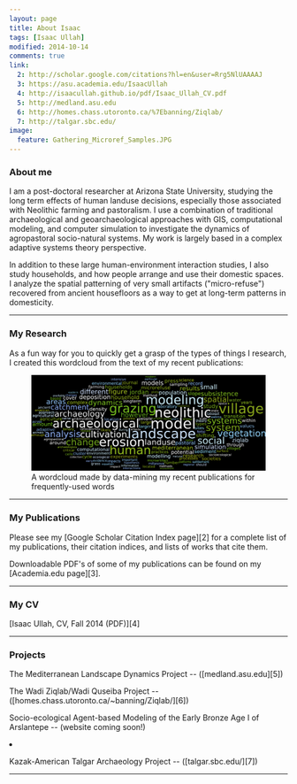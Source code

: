 ```yaml
---
layout: page
title: About Isaac
tags: [Isaac Ullah]
modified: 2014-10-14
comments: true
link:
  2: http://scholar.google.com/citations?hl=en&user=Rrg5NlUAAAAJ
  3: https://asu.academia.edu/IsaacUllah
  4: http://isaacullah.github.io/pdf/Isaac_Ullah_CV.pdf
  5: http://medland.asu.edu
  6: http://homes.chass.utoronto.ca/%7Ebanning/Ziqlab/
  7: http://talgar.sbc.edu/
image:
  feature: Gathering_Microref_Samples.JPG
---
```


### About me

I am a post-doctoral researcher at Arizona State University, studying the long term effects of human landuse decisions, especially those associated with Neolithic farming and pastoralism. I use a combination of traditional archaeological and geoarchaeological approaches with GIS, computational modeling, and computer simulation to investigate the dynamics of agropastoral socio-natural systems. My work is largely based in a complex adaptive systems theory perspective.

In addition to these large human-environment interaction studies, I also study households, and how people arrange and use their domestic spaces. I analyze the spatial patterning of very small artifacts ("micro-refuse") recovered from ancient housefloors as a way to get at long-term patterns in domesticity.

* * *

### My Research

As a fun way for you to quickly get a grasp of the types of things I research, I created this wordcloud from the text of my recent publications:
<figure>
	<a href="/images/total_wordcloud.png"><img src="/images/total_wordcloud.png"></a>
	<figcaption> A wordcloud made by data-mining my recent publications for frequently-used words</figcaption>
</figure>

* * *

### My Publications

Please see my [Google Scholar Citation Index page][2] for a complete list of my publications, their citation indices, and lists of works that cite them.

Downloadable PDF's of some of my publications can be found on my [Academia.edu page][3].

* * *

### My CV

[Isaac Ullah, CV, Fall 2014 (PDF)][4]

* * *

### Projects
The Mediterranean Landscape Dynamics Project -- ([medland.asu.edu][5])

The Wadi Ziqlab/Wadi Quseiba Project -- ([homes.chass.utoronto.ca/~banning/Ziqlab/][6])

Socio-ecological Agent-based Modeling of the Early Bronze Age I of Arslantepe -- (website coming soon!)

<li><p>Kazak-American Talgar Archaeology Project -- ([talgar.sbc.edu/][7])

* * *
